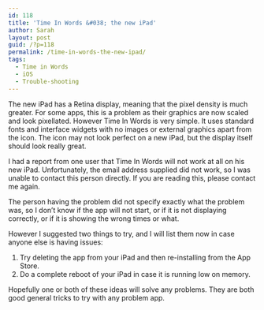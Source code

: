 ```yaml
---
id: 118
title: 'Time In Words &#038; the new iPad'
author: Sarah
layout: post
guid: /?p=118
permalink: /time-in-words-the-new-ipad/
tags:
  - Time in Words
  - iOS
  - Trouble-shooting
---
```

The new iPad has a Retina display, meaning that the pixel density is much greater. For some apps, this is a problem as their graphics are now scaled and look pixellated. However Time In Words is very simple. It uses standard fonts and interface widgets with no images or external graphics apart from the icon. The icon may not look perfect on a new iPad, but the display itself should look really great.

I had a report from one user that Time In Words will not work at all on his new iPad. Unfortunately, the email address supplied did not work, so I was unable to contact this person directly. If you are reading this, please contact me again.

The person having the problem did not specify exactly what the problem was, so I don&#8217;t know if the app will not start, or if it is not displaying correctly, or if it is showing the wrong times or what.

However I suggested two things to try, and I will list them now in case anyone else is having issues:

  1. Try deleting the app from your iPad and then re-installing from the App Store.
  2. Do a complete reboot of your iPad in case it is running low on memory.

Hopefully one or both of these ideas will solve any problems. They are both good general tricks to try with any problem app.